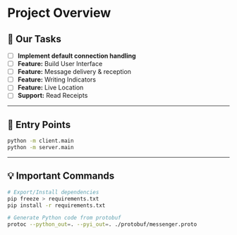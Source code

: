# Project Overview

## 🚀 Our Tasks

- [ ] **Implement default connection handling**
- [ ] **Feature:** Build User Interface
- [ ] **Feature:** Message delivery & reception
- [ ] **Feature:** Writing Indicators
- [ ] **Feature:** Live Location
- [ ] **Support:** Read Receipts

---

## 🏁 Entry Points

```bash
python -m client.main
python -m server.main
```

---

## 💡 Important Commands

```bash
# Export/Install dependencies
pip freeze > requirements.txt
pip install -r requirements.txt

# Generate Python code from protobuf
protoc --python_out=. --pyi_out=. ./protobuf/messenger.proto
```
